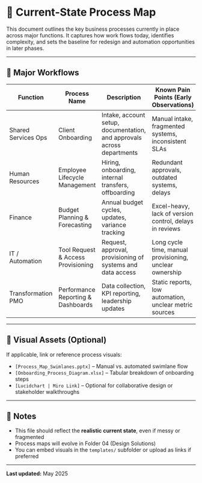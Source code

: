 # 🔄 Current-State Process Map

This document outlines the key business processes currently in place across major functions. It captures how work flows today, identifies complexity, and sets the baseline for redesign and automation opportunities in later phases.

---

## 🧩 Major Workflows

| Function             | Process Name                     | Description                                                                 | Known Pain Points (Early Observations)                 |
|----------------------|----------------------------------|-----------------------------------------------------------------------------|--------------------------------------------------------|
| Shared Services Ops  | Client Onboarding                | Intake, account setup, documentation, and approvals across departments     | Manual intake, fragmented systems, inconsistent SLAs   |
| Human Resources      | Employee Lifecycle Management    | Hiring, onboarding, internal transfers, offboarding                        | Redundant approvals, outdated systems, delays          |
| Finance              | Budget Planning & Forecasting    | Annual budget cycles, updates, variance tracking                           | Excel-heavy, lack of version control, delays in reviews|
| IT / Automation      | Tool Request & Access Provisioning | Request, approval, provisioning of systems and data access                | Long cycle time, manual provisioning, unclear ownership|
| Transformation PMO   | Performance Reporting & Dashboards | Data collection, KPI reporting, leadership updates                         | Static reports, low automation, unclear metric sources |

---

## 🔗 Visual Assets (Optional)

If applicable, link or reference process visuals:

- `[Process_Map_Swimlanes.pptx]` – Manual vs. automated swimlane flow
- `[Onboarding_Process_Diagram.xlsx]` – Tabular breakdown of onboarding steps
- `[Lucidchart | Miro Link]` – Optional for collaborative design or stakeholder walkthroughs

---

## 📌 Notes

- This file should reflect the **realistic current state**, even if messy or fragmented
- Process maps will evolve in Folder 04 (Design Solutions)
- You can embed visuals in the `templates/` subfolder or upload as links if preferred

---

**Last updated:** May 2025
